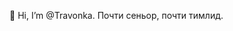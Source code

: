 👋 Hi, I’m @Travonka.
Почти сеньор, почти тимлид.
<!---
Travonka/Travonka is a ✨ special ✨ repository because its `README.md` (this file) appears on your GitHub profile.
You can click the Preview link to take a look at your changes.
--->
